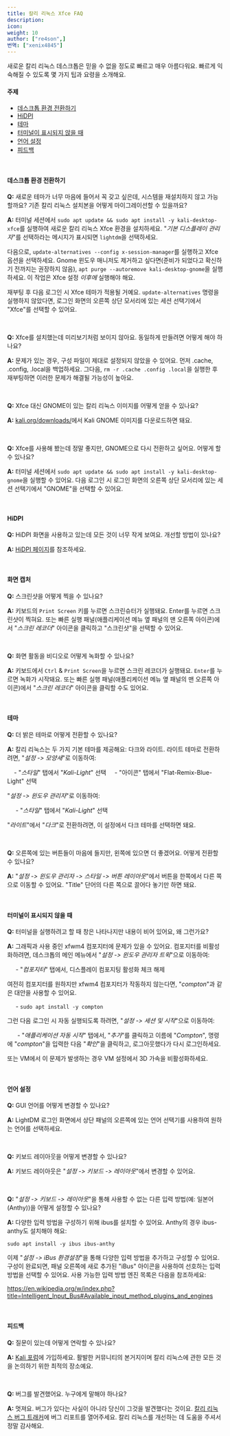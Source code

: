 ```yaml
---
title: 칼리 리눅스 Xfce FAQ
description:
icon:
weight: 10
author: ["re4son",]
번역: ["xenix4845"]
---
```


새로운 칼리 리눅스 데스크톱은 믿을 수 없을 정도로 빠르고 매우 아름다워요. 빠르게 익숙해질 수 있도록 몇 가지 팁과 요령을 소개해요.

#### 주제

- [데스크톱 환경 전환하기](#switch-desktop-environments)
- [HiDPI](#hidpi)
- [테마](#theme)
- [터미널이 표시되지 않을 때](#no-terminal-showing-up)
- [언어 설정](#language-settings)
- [피드백](#feedback)

&nbsp;
&nbsp;
&nbsp;

#### 데스크톱 환경 전환하기

**Q:** 새로운 테마가 너무 마음에 들어서 꼭 갖고 싶은데, 시스템을 재설치하지 않고 가능할까요? 기존 칼리 리눅스 설치본을 어떻게 마이그레이션할 수 있을까요?

**A:** 터미널 세션에서 `sudo apt update && sudo apt install -y kali-desktop-xfce`를 실행하여 새로운 칼리 리눅스 Xfce 환경을 설치하세요. "*기본 디스플레이 관리자*"를 선택하라는 메시지가 표시되면 `lightdm`을 선택하세요.

다음으로, `update-alternatives --config x-session-manager`를 실행하고 Xfce 옵션을 선택하세요. Gnome 윈도우 매니저도 제거하고 싶다면(준비가 되었다고 확신하기 전까지는 권장하지 않음), `apt purge --autoremove kali-desktop-gnome`을 실행하세요. 이 작업은 Xfce 설정 *이후에* 실행해야 해요.

재부팅 후 다음 로그인 시 Xfce 테마가 적용될 거예요. `update-alternatives` 명령을 실행하지 않았다면, 로그인 화면의 오른쪽 상단 모서리에 있는 세션 선택기에서 "Xfce"를 선택할 수 있어요.

&nbsp;
&nbsp;

**Q:** Xfce를 설치했는데 미리보기처럼 보이지 않아요. 동일하게 만들려면 어떻게 해야 하나요?

**A:** 문제가 있는 경우, 구성 파일이 제대로 설정되지 않았을 수 있어요. 먼저 .cache, .config, .local을 백업하세요. 그다음, `rm -r .cache .config .local`을 실행한 후 재부팅하면 이러한 문제가 해결될 가능성이 높아요.

&nbsp;
&nbsp;

**Q:** Xfce 대신 GNOME이 있는 칼리 리눅스 이미지를 어떻게 얻을 수 있나요?

**A:** [kali.org/downloads/](/get-kali/)에서 Kali GNOME 이미지를 다운로드하면 돼요.

&nbsp;
&nbsp;

**Q:** Xfce를 사용해 봤는데 정말 좋지만, GNOME으로 다시 전환하고 싶어요. 어떻게 할 수 있나요?

**A:** 터미널 세션에서 `sudo apt update && sudo apt install -y kali-desktop-gnome`을 실행할 수 있어요.
다음 로그인 시 로그인 화면의 오른쪽 상단 모서리에 있는 세션 선택기에서 "GNOME"을 선택할 수 있어요.

&nbsp;
&nbsp;

#### HiDPI

**Q:** HiDPI 화면을 사용하고 있는데 모든 것이 너무 작게 보여요. 개선할 방법이 있나요?

**A:** [HiDPI 페이지](/docs/general-use/hidpi/)를 참조하세요.

&nbsp;
&nbsp;

#### 화면 캡처

**Q:** 스크린샷을 어떻게 찍을 수 있나요?

**A:** 키보드의 `Print Screen` 키를 누르면 스크린슈터가 실행돼요. Enter를 누르면 스크린샷이 찍혀요. 또는 빠른 실행 패널(애플리케이션 메뉴 옆 패널의 맨 오른쪽 아이콘)에서 "*스크린 레코더*" 아이콘을 클릭하고 "스크린샷"을 선택할 수 있어요.

&nbsp;
&nbsp;

**Q:** 화면 활동을 비디오로 어떻게 녹화할 수 있나요?

**A:** 키보드에서 `Ctrl` & `Print Screen`을 누르면 스크린 레코더가 실행돼요. `Enter`를 누르면 녹화가 시작돼요. 또는 빠른 실행 패널(애플리케이션 메뉴 옆 패널의 맨 오른쪽 아이콘)에서 "*스크린 레코더*" 아이콘을 클릭할 수도 있어요.

&nbsp;
&nbsp;

#### 테마

**Q:** 더 밝은 테마로 어떻게 전환할 수 있나요?

**A:** 칼리 리눅스는 두 가지 기본 테마를 제공해요: 다크와 라이트.
라이트 테마로 전환하려면,
"*설정 -> 모양새*"로 이동하여:

&nbsp;&nbsp;&nbsp;&nbsp;\- "*스타일*" 탭에서 "*Kali-Light*" 선택
&nbsp;&nbsp;&nbsp;&nbsp;\- "아이콘" 탭에서 "Flat-Remix-Blue-Light" 선택

"*설정 -> 윈도우 관리자*"로 이동하여:

&nbsp;&nbsp;&nbsp;&nbsp;&nbsp;\- "*스타일*" 탭에서 "*Kali-Light*" 선택

"*라이트*"에서 "*다크*"로 전환하려면, 이 설정에서 다크 테마를 선택하면 돼요.

&nbsp;
&nbsp;

**Q:** 오른쪽에 있는 버튼들이 마음에 들지만, 왼쪽에 있으면 더 좋겠어요. 어떻게 전환할 수 있나요?

**A:** "*설정 -> 윈도우 관리자 -> 스타일 -> 버튼 레이아웃*"에서 버튼을 한쪽에서 다른 쪽으로 이동할 수 있어요. "Title" 단어의 다른 쪽으로 끌어다 놓기만 하면 돼요.

&nbsp;
&nbsp;

#### 터미널이 표시되지 않을 때

**Q:** 터미널을 실행하려고 할 때 창은 나타나지만 내용이 비어 있어요, 왜 그런가요?

**A:** 그래픽과 사용 중인 xfwm4 컴포지터에 문제가 있을 수 있어요.
컴포지터를 비활성화하려면,
데스크톱의 메인 메뉴에서 "*설정 -> 윈도우 관리자 트윅*"으로 이동하여:

&nbsp;&nbsp;&nbsp;&nbsp;&nbsp;\- "*컴포지터*" 탭에서, 디스플레이 컴포지팅 활성화 체크 해제

여전히 컴포지터를 원하지만 xfwm4 컴포지터가 작동하지 않는다면, "*compton*"과 같은 대안을 사용할 수 있어요.

&nbsp;&nbsp;&nbsp;&nbsp;&nbsp;\- `sudo apt install -y compton`

그런 다음 로그인 시 자동 실행되도록 하려면,
"*설정 -> 세션 및 시작*"으로 이동하여:

&nbsp;&nbsp;&nbsp;&nbsp;&nbsp;&nbsp;\- "*애플리케이션 자동 시작*" 탭에서, "*추가*"를 클릭하고 이름에 "*Compton*", 명령에 "*compton*"을 입력한 다음 "*확인*"을 클릭하고, 로그아웃했다가 다시 로그인하세요.

또는 VM에서 이 문제가 발생하는 경우 VM 설정에서 3D 가속을 비활성화하세요.

&nbsp;

#### 언어 설정

**Q:** GUI 언어를 어떻게 변경할 수 있나요?

**A:** LightDM 로그인 화면에서 상단 패널의 오른쪽에 있는 언어 선택기를 사용하여 원하는 언어를 선택하세요.

&nbsp;&nbsp;&nbsp;

**Q:** 키보드 레이아웃을 어떻게 변경할 수 있나요?

**A:** 키보드 레이아웃은 "*설정 -> 키보드 -> 레이아웃*"에서 변경할 수 있어요.

&nbsp;

**Q:** "*설정 -> 키보드 -> 레이아웃*"을 통해 사용할 수 없는 다른 입력 방법(예: 일본어(Anthy))을 어떻게 설정할 수 있나요?

**A:** 다양한 입력 방법을 구성하기 위해 ibus를 설치할 수 있어요. Anthy의 경우 ibus-anthy도 설치해야 해요:

`sudo apt install -y ibus ibus-anthy`

이제 "*설정 -> iBus 환경설정*"을 통해 다양한 입력 방법을 추가하고 구성할 수 있어요.
구성이 완료되면, 패널 오른쪽에 새로 추가된 "iBus" 아이콘을 사용하여 선호하는 입력 방법을 선택할 수 있어요.
사용 가능한 입력 방법 엔진 목록은 다음을 참조하세요:

https://en.wikipedia.org/w/index.php?title=Intelligent_Input_Bus#Available_input_method_plugins_and_engines

&nbsp;

#### 피드백

**Q:** 질문이 있는데 어떻게 연락할 수 있나요?

**A:** [Kali 포럼](https://forums.kali.org/)에 가입하세요. 활발한 커뮤니티의 본거지이며 칼리 리눅스에 관한 모든 것을 논의하기 위한 최적의 장소예요.

&nbsp;
&nbsp;

**Q:** 버그를 발견했어요. 누구에게 말해야 하나요?

**A:** 멋져요. 버그가 있다는 사실이 아니라 당신이 그것을 발견했다는 것이요. [칼리 리눅스 버그 트래커](https://bugs.kali.org/)에 버그 리포트를 열어주세요. 칼리 리눅스를 개선하는 데 도움을 주셔서 정말 감사해요.
